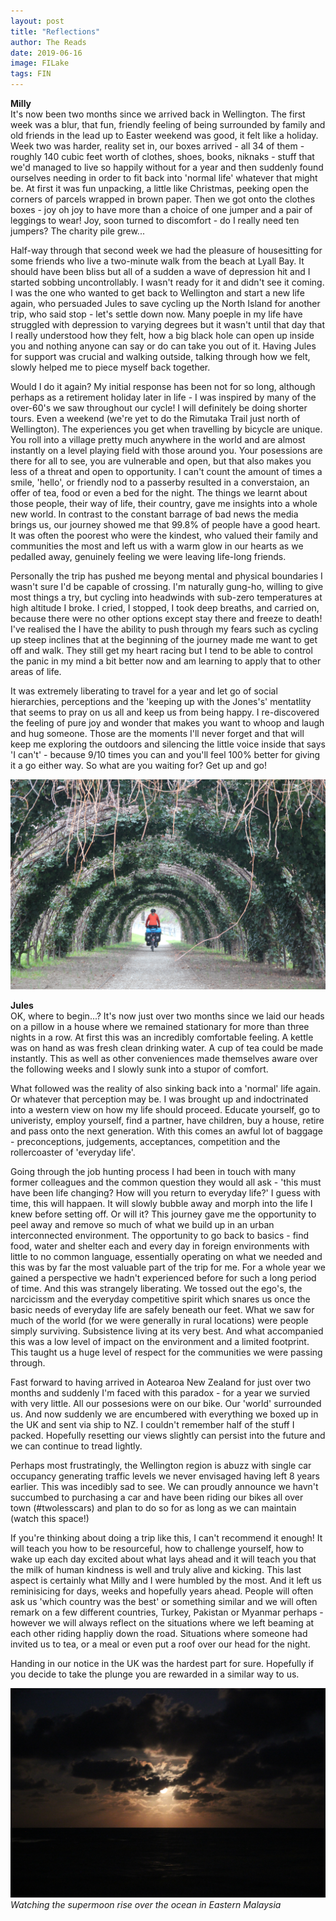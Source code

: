 ```yaml
---
layout: post
title: "Reflections"
author: The Reads
date: 2019-06-16
image: FILake 
tags: FIN   
---
```


**Milly**  
It's now been two months since we arrived back in Wellington. The first week was a blur, that fun, friendly feeling of being surrounded by family and old friends in the lead up to Easter weekend was good, it felt like a holiday. Week two was harder, reality set in, our boxes arrived - all 34 of them - roughly 140 cubic feet worth of clothes, shoes, books, niknaks - stuff that we'd managed to live so happily without for a year and then suddenly found ourselves needing in order to fit back into 'normal life' whatever that might be. At first it was fun unpacking, a little like Christmas, peeking open the corners of parcels wrapped in brown paper. Then we got onto the clothes boxes - joy oh joy to have more than a choice of one jumper and a pair of leggings to wear! Joy, soon turned to discomfort - do I really need ten jumpers? The charity pile grew...

Half-way through that second week we had the pleasure of housesitting for some friends who live a two-minute walk from the beach at Lyall Bay. It should have been bliss but all of a sudden a wave of depression hit and I started sobbing uncontrollably. I wasn't ready for it and didn't see it coming. I was the one who wanted to get back to Wellington and start a new life again, who persuaded Jules to save cycling up the North Island for another trip, who said stop - let's settle down now. Many poeple in my life have struggled with depression to varying degrees but it wasn't until that day that I really understood how they felt, how a big black hole can open up inside you and nothing anyone can say or do can take you out of it. Having Jules for support was crucial and walking outside, talking through how we felt, slowly helped me to piece myself back together. 

Would I do it again? My initial response has been not for so long, although perhaps as a retirement holiday later in life - I was inspired by many of the over-60's we saw throughout our cycle! I will definitely be doing shorter tours. Even a weekend (we're yet to do the Rimutaka Trail just north of Wellington). The experiences you get when travelling by bicycle are unique. You roll into a village pretty much anywhere in the world and are almost instantly on a level playing field with those around you. Your posessions are there for all to see, you are vulnerable and open, but that also makes you less of a threat and open to opportunity. I can't count the amount of times a smile, 'hello', or friendly nod to a passerby resulted in a converstaion, an offer of tea, food or even a bed for the night. The things we learnt about those people, their way of life, their country, gave me insights into a whole new world. In contrast to the constant barrage of bad news the media brings us, our journey showed me that 99.8% of people have a good heart. It was often the poorest who were the kindest, who valued their family and communities the most and left us with a warm glow in our hearts as we pedalled away, genuinely feeling we were leaving life-long friends.

Personally the trip has pushed me beyong mental and physical boundaries I wasn't sure I'd be capable of crossing. I'm naturally gung-ho, willing to give most things a try, but cycling into headwinds with sub-zero temperatures at high altitude I broke. I cried, I stopped, I took deep breaths, and carried on, because there were no other options except stay there and freeze to death! I've realised the I have the ability to push through my fears such as cycling up steep inclines that at the beginning of the journey made me want to get off and walk. They still get my heart racing but I tend to be able to control the panic in my mind a bit better now and am learning to apply that to other areas of life. 

It was extremely liberating to travel for a year and let go of social hierarchies, perceptions and the 'keeping up with the Jones's' mentatlity that seems to pray on us all and keep us from being happy. I re-discovered the feeling of pure joy and wonder that makes you want to whoop and laugh and hug someone. Those are the moments I'll never forget and that will keep me exploring the outdoors and silencing the little voice inside that says 'I can't' - because 9/10 times you can and you'll feel 100% better for giving it a go either way. So what are you waiting for? Get up and go!

![FITunnel](assets/img/FITunnel.jpg) 


**Jules**    
OK, where to begin...? It's now just over two months since we laid our heads on a pillow in a house where we remained stationary for more than three nights in a row. At first this was an incredibly comfortable feeling. A kettle was on hand as was fresh clean drinking water. A cup of tea could be made instantly. This as well as other conveniences made themselves aware over the following weeks and I slowly sunk into a stupor of comfort. 

What followed was the reality of also sinking back into a 'normal' life again. Or whatever that perception may be. I was brought up and indoctrinated into a western view on how my life should proceed. Educate yourself, go to univeristy, employ yourself, find a partner, have children, buy a house, retire and pass onto the next generation. With this comes an awful lot of baggage - preconceptions, judgements, acceptances, competition and the rollercoaster of 'everyday life'. 

Going through the job hunting process I had been in touch with many former colleagues and the common question they would all ask - 'this must have been life changing? How will you return to everyday life?' I guess with time, this will happaen. It will slowly bubble away and morph into the life I knew before setting off. Or will it? This journey gave me the opportunity to peel away and remove so much of what we build up in an urban interconnected environment. The opportunity to go back to basics - find food, water and shelter each and every day in foreign environments with little to no common language, essentially operating on what we needed and this was by far the most valuable part of the trip for me. For a whole year we gained a perspective we hadn't experienced before for such a long period of time. And this was strangely liberating. We tossed out the ego's, the narcicissm and the everyday competitive spirit which snares us once the basic needs of everyday life are safely beneath our feet. What we saw for much of the world (for we were generally in rural locations) were people simply surviving. Subsistence living at its very best. And what accompanied this was a low level of impact on the environment and a limited footprint. This taught us a huge level of respect for the communities we were passing through.

Fast forward to having arrived in Aotearoa New Zealand for just over two months and suddenly I'm faced with this paradox - for a year we survied with very little. All our possesions were on our bike. Our 'world' surrounded us. And now suddenly we are encumbered with everything we boxed up in the UK and sent via ship to NZ. I couldn't remember half of the stuff I packed. Hopefully resetting our views slightly can persist into the future and we can continue to tread lightly.

Perhaps most frustratingly, the Wellington region is abuzz with single car occupancy generating traffic levels we never envisaged having left 8 years earlier. This was incedibly sad to see. We can proudly announce we havn't succumbed to purchasing a car and have been riding our bikes all over town (#twolesscars) and plan to do so for as long as we can maintain (watch this space!)

If you're thinking about doing a trip like this, I can't recommend it enough! It will teach you how to be resourceful, how to challenge yourself, how to wake up each day excited about what lays ahead and it will teach you that the milk of human kindness is well and truly alive and kicking. This last aspect is certainly what Milly and I were humbled by the most. And it left us reminisicing for days, weeks and hopefully years ahead. People will often ask us 'which country was the best' or something similar and we will often remark on a few different countries, Turkey, Pakistan or Myanmar perhaps - however we will always reflect on the situations where we left beaming at each other riding happliy down the road. Situations where someone had invited us to tea, or a meal or even put a roof over our head for the night.

Handing in our notice in the UK was the hardest part for sure. Hopefully if you decide to take the plunge you are rewarded in a similar way to us.

![FISupermoon](assets/img/FISupermoon.jpg) *Watching the supermoon rise over the ocean in Eastern Malaysia*
